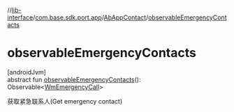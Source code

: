 //[lib-interface](../../../index.md)/[com.base.sdk.port.app](../index.md)/[AbAppContact](index.md)/[observableEmergencyContacts](observable-emergency-contacts.md)

# observableEmergencyContacts

[androidJvm]\
abstract fun [observableEmergencyContacts](observable-emergency-contacts.md)(): Observable&lt;[WmEmergencyCall](../../com.base.sdk.entity.settings/-wm-emergency-call/index.md)&gt;

获取紧急联系人(Get emergency contact)

